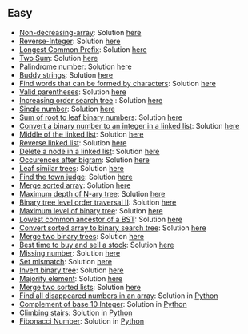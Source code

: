 ## Easy 
- [Non-decreasing-array](https://leetcode.com/problems/non-decreasing-array): Solution [here](https://github.com/dgharsallah/leetcode-solutions/blob/master/Easy/Non-decreasing-Array%20-%20Easy.cpp)
- [Reverse-Integer](https://leetcode.com/problems/reverse-integer): Solution [here](https://github.com/dgharsallah/leetcode-solutions/blob/master/Easy/Reverse%20Integer%20-%20Easy.cpp)
- [Longest Common Prefix](https://leetcode.com/problems/longest-common-prefix): Solution [here](https://github.com/dgharsallah/leetcode-solutions/blob/master/Easy/Longest%20Common%20Prefix%20-%20Easy.cpp)
- [Two Sum](https://leetcode.com/problems/two-sum): Solution [here](https://github.com/dgharsallah/leetcode-solutions/blob/master/Easy/Two%20Sum%20-%20Easy.cpp)
- [Palindrome number](https://leetcode.com/problems/palindrome-number): Solution [here](https://github.com/dgharsallah/leetcode-solutions/blob/master/Easy/Palindrom%20number.cpp%20-%20Easy)
- [Buddy strings](https://leetcode.com/problems/buddy-strings/): Solution [here](https://github.com/dgharsallah/leetcode-solutions/blob/master/Easy/Buddy%20strings%20-%20Easy.cpp)
- [Find words that can be formed by characters](https://leetcode.com/problems/find-words-that-can-be-formed-by-characters): Solution [here](https://github.com/dgharsallah/leetcode-solutions/blob/master/Easy/Find%20words%20that%20can%20be%20formed%20by%20characters%20-%20Easy.cpp)
- [Valid parentheses](https://leetcode.com/problems/valid-parentheses/): Solution [here](https://github.com/dgharsallah/leetcode-solutions/blob/master/Easy/Valid%20parentheses%20-%20Easy.cpp)
- [Increasing order search tree](https://leetcode.com/problems/increasing-order-search-tree/) : Solution [here](https://github.com/dgharsallah/leetcode-solutions/blob/master/Easy/Increasing%20order%20search%20tree%20-%20Easy.cpp)
- [Single number](https://leetcode.com/problems/single-number/): Solution [here](https://github.com/dgharsallah/leetcode-solutions/blob/master/Easy/Single%20number%20-%20Easy.cpp)
- [Sum of root to leaf binary numbers](https://leetcode.com/problems/sum-of-root-to-leaf-binary-numbers/): Solution [here](https://github.com/dgharsallah/leetcode-solutions/blob/master/Easy/Sum%20of%20root%20to%20leaf%20binary%20numbers%20-%20Easy.cpp)
- [Convert a binary number to an integer in a linked list](https://leetcode.com/problems/convert-binary-number-in-a-linked-list-to-integer/): Solution [here](https://github.com/dgharsallah/leetcode-solutions/blob/master/Easy/Convert%20a%20binary%20number%20to%20an%20integer%20in%20a%20linked%20list%20-%20Easy.cpp)
- [Middle of the linked list](https://leetcode.com/problems/middle-of-the-linked-list/): Solution [here](https://github.com/dgharsallah/leetcode-solutions/blob/master/Easy/Middle%20of%20the%20linked%20list%20-%20Easy.cpp)
- [Reverse linked list](https://leetcode.com/problems/reverse-linked-list/): Solution [here](https://github.com/dgharsallah/leetcode-solutions/blob/master/Easy/Reverse%20linked%20list%20-%20Easy.cpp)
- [Delete a node in a linked list](https://leetcode.com/problems/delete-node-in-a-linked-list/): Solution [here](https://github.com/dgharsallah/leetcode-solutions/blob/master/Easy/Delete%20a%20node%20in%20a%20linked%20list%20-%20Easy.cpp)
- [Occurences after bigram](https://leetcode.com/problems/occurrences-after-bigram/): Solution [here](https://github.com/dgharsallah/leetcode-solutions/blob/master/Easy/Occurences%20after%20bigram%20-%20Easy.cpp)
- [Leaf similar trees](https://leetcode.com/problems/leaf-similar-trees/): Solution [here](https://github.com/dgharsallah/leetcode-solutions/blob/master/Easy/Leaf%20similar%20trees%20-%20Easy.cpp)
- [Find the town judge](https://leetcode.com/problems/find-the-town-judge/): Solution [here](https://github.com/dgharsallah/leetcode-solutions/blob/master/Easy/Find%20the%20town%20judge%20-%20Easy.cpp)
- [Merge sorted array](https://leetcode.com/problems/merge-sorted-array/): Solution [here](https://github.com/dgharsallah/leetcode-solutions/blob/master/Easy/Merge%20sorted%20array%20-%20Easy.cpp)
- [Maximum depth of N-ary tree](https://leetcode.com/problems/maximum-depth-of-n-ary-tree/): Solution [here](https://github.com/dgharsallah/leetcode-solutions/blob/master/Easy/Maximum%20Depth%20of%20N-ary%20Tree%20-%20Easy.cpp)
- [Binary tree level order traversal II](https://leetcode.com/problems/binary-tree-level-order-traversal-ii/): Solution [here](https://github.com/dgharsallah/leetcode-solutions/blob/master/Easy/Binary%20level%20tree%20level%20order%20traversal%20II%20-%20Easy.cpp)
- [Maximum level of binary tree](https://leetcode.com/problems/maximum-depth-of-binary-tree/): Solution [here](https://github.com/dgharsallah/leetcode-solutions/blob/master/Easy/Maximum%20depth%20of%20binary%20tree%20-%20Easy.cpp)
- [Lowest common ancestor of a BST](https://leetcode.com/problems/lowest-common-ancestor-of-a-binary-search-tree/): Solution [here](https://github.com/dgharsallah/leetcode-solutions/blob/master/Easy/Lowest%20common%20ancestor%20-%20Easy.cpp)
- [Convert sorted array to binary search tree](https://leetcode.com/problems/convert-sorted-array-to-binary-search-tree/): Solution [here](https://github.com/dgharsallah/leetcode-solutions/blob/master/Easy/Convert%20sorted%20array%20to%20binary%20search%20tree%20-%20Medium.cpp)
- [Merge two binary trees](https://leetcode.com/problems/merge-two-binary-trees/): Solution [here](https://github.com/dgharsallah/leetcode-solutions/blob/master/Easy/Merge%20two%20binary%20trees%20-%20Easy.cpp)
- [Best time to buy and sell a stock](https://leetcode.com/problems/best-time-to-buy-and-sell-stock/): Solution [here](https://github.com/dgharsallah/leetcode-solutions/blob/master/Easy/Best%20time%20to%20buy%20and%20sell%20a%20stock%20-%20Easy.cpp)
- [Missing number](https://leetcode.com/problems/missing-number/): Solution [here](https://github.com/dgharsallah/leetcode-solutions/blob/master/Easy/Missing%20number%20-%20Medium.cpp)
- [Set mismatch](https://leetcode.com/problems/set-mismatch/): Solution [here](https://github.com/dgharsallah/leetcode-solutions/blob/master/Easy/Set%20mismatch%20-%20Easy.py)
- [Invert binary tree](https://leetcode.com/problems/invert-binary-tree/): Solution [here](https://github.com/dgharsallah/leetcode-solutions/blob/master/Easy/Invert%20binary%20tree%20-%20Easy.py)
- [Majority element](https://leetcode.com/problems/majority-element/): Solution [here](https://github.com/dgharsallah/leetcode-solutions/blob/master/Easy/Majority%20element%20-%20Easy.py)
- [Merge two sorted lists](https://leetcode.com/problems/merge-two-sorted-lists/): Solution [here](https://github.com/dgharsallah/leetcode-solutions/blob/master/Easy/Merge%20two%20lists%20-%20Easy.py)
- [Find all disappeared numbers in an array](https://leetcode.com/problems/find-all-numbers-disappeared-in-an-array/): Solution in [Python](https://github.com/dgharsallah/leetcode-solutions/blob/master/Easy/Find%20all%20disappeared%20numbers%20in%20an%20array%20-%20Medium.py)
- [Complement of base 10 Integer](https://leetcode.com/problems/complement-of-base-10-integer/): Solution in [Python](https://github.com/dgharsallah/leetcode-solutions/blob/master/Easy/Complement%20of%20base%2010%20integer%20-%20Easy.py)
- [Climbing stairs](https://leetcode.com/problems/climbing-stairs/): Solution in [Python](https://github.com/dgharsallah/leetcode-solutions/blob/master/Easy/Climbing%20stairs%20-%20Easy.py)
- [Fibonacci Number](https://leetcode.com/problems/fibonacci-number/): Solution in [Python](https://github.com/dgharsallah/leetcode-solutions/blob/master/Easy/Fibonacci%20number.py)
